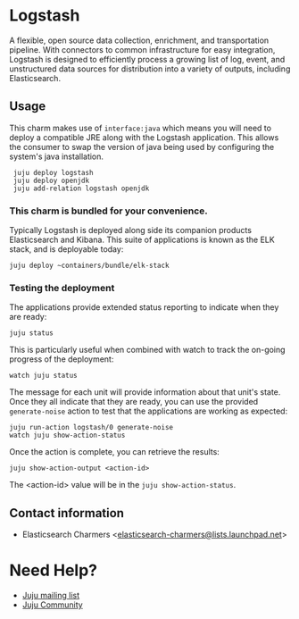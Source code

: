 # Logstash

A flexible, open source data collection, enrichment, and
transportation pipeline. With connectors to common infrastructure for easy
integration, Logstash is designed to efficiently process a growing list of log,
event, and unstructured data sources for distribution into a variety of outputs,
including Elasticsearch.


## Usage

This charm makes use of `interface:java` which means you will need to deploy
a compatible JRE along with the Logstash application. This allows the consumer to
swap the version of java being used by configuring the system's java installation.

     juju deploy logstash
     juju deploy openjdk
     juju add-relation logstash openjdk


### This charm is bundled for your convenience.

Typically Logstash is deployed along side its companion products
Elasticsearch and Kibana. This suite of applications is known as the
ELK stack, and is deployable today:

    juju deploy ~containers/bundle/elk-stack

### Testing the deployment

The applications provide extended status reporting to indicate when they are
ready:

    juju status

This is particularly useful when combined with watch to track the on-going
progress of the deployment:

    watch juju status

The message for each unit will provide information about that unit's state.
Once they all indicate that they are ready, you can use the provided
`generate-noise` action to test that the applications are working as expected:

    juju run-action logstash/0 generate-noise
    watch juju show-action-status

Once the action is complete, you can retrieve the results:

    juju show-action-output <action-id>

The &lt;action-id&gt; value will be in the `juju show-action-status`.

## Contact information

- Elasticsearch Charmers &lt;elasticsearch-charmers@lists.launchpad.net&gt;

# Need Help?

- [Juju mailing list](https://lists.ubuntu.com/mailman/listinfo/juju)
- [Juju Community](https://jujucharms.com/community)
